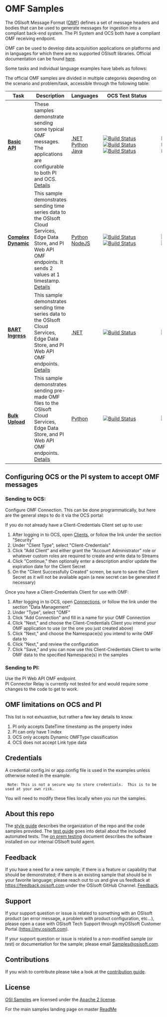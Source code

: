 # OMF Samples

The OSIsoft Message Format ([OMF](https://pisquare.osisoft.com/community/developers-club/omf)) defines a set of message headers and bodies that can be used to generate messages for ingestion into a compliant back-end system. The PI System and OCS both have a compliant OMF receiving endpoint.

OMF can be used to develop data acquisition applications on platforms and in languages for which there are no supported OSIsoft libraries. Official documentation can be found [here](https://omf-docs.readthedocs.io/en/latest/).

Some tasks and individual language examples have labels as follows:

The official OMF samples are divided in multiple categories depending on the scenario and problem/task, accessible through the following table:

| Task                                                               | Description                                                                                                                                                                                                           | Languages                                                                                                                                                                       | &nbsp;&nbsp;&nbsp;OCS&nbsp;Test&nbsp;Status&nbsp;&nbsp;&nbsp;&nbsp;&nbsp;&nbsp;&nbsp;                                                                                                                                                                                                                                                                                                                                                                                                                                                                                                                                                                                                                                                                                                                                      | &nbsp;&nbsp;&nbsp;EDS&nbsp;Test&nbsp;Status&nbsp;&nbsp;&nbsp;&nbsp;&nbsp;&nbsp;&nbsp;                                                                                                                                                                                                                                                                                                                                                                                   | &nbsp;&nbsp;&nbsp;&nbsp;PI&nbsp;Test&nbsp;Status&nbsp;&nbsp;&nbsp;&nbsp;&nbsp;&nbsp;&nbsp;                                                                                                                                                                                                                                                                                                                                                                                                                                                                                                                                                                                                                                                                                                                                                   |
| ------------------------------------------------------------------ | --------------------------------------------------------------------------------------------------------------------------------------------------------------------------------------------------------------------- | ------------------------------------------------------------------------------------------------------------------------------------------------------------------------------- | -------------------------------------------------------------------------------------------------------------------------------------------------------------------------------------------------------------------------------------------------------------------------------------------------------------------------------------------------------------------------------------------------------------------------------------------------------------------------------------------------------------------------------------------------------------------------------------------------------------------------------------------------------------------------------------------------------------------------------------------------------------------------------------------------------------------------- | ----------------------------------------------------------------------------------------------------------------------------------------------------------------------------------------------------------------------------------------------------------------------------------------------------------------------------------------------------------------------------------------------------------------------------------------------------------------------- | -------------------------------------------------------------------------------------------------------------------------------------------------------------------------------------------------------------------------------------------------------------------------------------------------------------------------------------------------------------------------------------------------------------------------------------------------------------------------------------------------------------------------------------------------------------------------------------------------------------------------------------------------------------------------------------------------------------------------------------------------------------------------------------------------------------------------------------------- |
| **<a href="basic_samples/OMF_API/">Basic API</a>**                 | These samples demonstrate sending some typical OMF messages. The applications are configurable to both PI and OCS. <a href="basic_samples/OMF_API">Details</a>                                                        | <a href="basic_samples/OMF_API/CSharp/OMF_API/">.NET</a><br /><a href="basic_samples/OMF_API/Python3/">Python</a><br /><a href="basic_samples/OMF_API/Java/omfapijava">Java</a> | [![Build Status](https://dev.azure.com/osieng/engineering/_apis/build/status/product-readiness/OMF/OMF_API_DotNet?branchName=master&jobName=Tests_OCS)](https://dev.azure.com/osieng/engineering/_build/latest?definitionId=943&branchName=master&jobName=Tests_OCS) <br /> [![Build Status](https://dev.azure.com/osieng/engineering/_apis/build/status/product-readiness/OMF/OMF_API_Python?branchName=master&jobName=Tests_OCS)](https://dev.azure.com/osieng/engineering/_build/latest?definitionId=949&branchName=master&jobName=Tests_OCS) <br /> [![Build Status](https://dev.azure.com/osieng/engineering/_apis/build/status/product-readiness/OMF/OMF_API_Java?branchName=master&jobName=Tests_OCS)](https://dev.azure.com/osieng/engineering/_build/latest?definitionId=945&branchName=master&jobName=Tests_OCS) | Not Run <br />Not Run <br />Not Run                                                                                                                                                                                                                                                                                                                                                                                                                                     | [![Build Status](https://dev.azure.com/osieng/engineering/_apis/build/status/product-readiness/OMF/OMF_API_DotNet?branchName=master&jobName=Tests_OnPrem)](https://dev.azure.com/osieng/engineering/_build/latest?definitionId=943&branchName=master&jobName=Tests_OnPrem) <br /> [![Build Status](https://dev.azure.com/osieng/engineering/_apis/build/status/product-readiness/OMF/OMF_API_Python?branchName=master&jobName=Tests_OnPrem)](https://dev.azure.com/osieng/engineering/_build/latest?definitionId=949&branchName=master&jobName=Tests_OnPrem) <br /> [![Build Status](https://dev.azure.com/osieng/engineering/_apis/build/status/product-readiness/OMF/OMF_API_Java?branchName=master&jobName=Tests_OnPrem)](https://dev.azure.com/osieng/engineering/_build/latest?definitionId=945&branchName=master&jobName=Tests_OnPrem) |
| **<a href="basic_samples/Complex_Dynamic">Complex Dynamic</a>**    | This sample demonstrates sending time series data to the OSIsoft Cloud Services, Edge Data Store, and PI Web API OMF endpoints. It sends 2 values at 1 timestamp. <a href="basic_samples/Complex_Dynamic">Details</a> | <a href="basic_samples/Complex_Dynamic/python">Python</a> <br /> <a href="basic_samples/Complex_Dynamic/NodeJS">NodeJS</a>                                                      | [![Build Status](https://dev.azure.com/osieng/engineering/_apis/build/status/product-readiness/OMF/OMF_DC_Python?branchName=python&jobName=Tests_OCS)](https://dev.azure.com/osieng/engineering/_build/latest?definitionId=1436&branchName=python) <br /> [![Build Status](https://dev.azure.com/osieng/engineering/_apis/build/status/product-readiness/OMF/OMF_DC_nodeJS?jobName=Tests_OCS)](https://dev.azure.com/osieng/engineering/_build/latest?definitionId=1507)                                                                                                                                                                                                                                                                                                                                                   | [![Build Status](https://dev.azure.com/osieng/engineering/_apis/build/status/product-readiness/OMF/OMF_DC_Python?branchName=python&jobName=Tests_EDS)](https://dev.azure.com/osieng/engineering/_build/latest?definitionId=1436&branchName=python)<br /> [![Build Status](https://dev.azure.com/osieng/engineering/_apis/build/status/product-readiness/OMF/OMF_DC_nodeJS?jobName=Tests_EDS)](https://dev.azure.com/osieng/engineering/_build/latest?definitionId=1507) | [![Build Status](https://dev.azure.com/osieng/engineering/_apis/build/status/product-readiness/OMF/OMF_DC_Python?branchName=python&jobName=Tests_OnPrem)](https://dev.azure.com/osieng/engineering/_build/latest?definitionId=1436&branchName=python)<br /> [![Build Status](https://dev.azure.com/osieng/engineering/_apis/build/status/product-readiness/OMF/OMF_DC_nodeJS?jobName=Tests_OnPrem)](https://dev.azure.com/osieng/engineering/_build/latest?definitionId=1507)                                                                                                                                                                                                                                                                                                                                                                |
| **<a href="advanced_samples/BartIngress/DotNet">BART Ingress</a>** | This sample demonstrates sending time series data to the OSIsoft Cloud Services, Edge Data Store, and PI Web API OMF endpoints. <a href="advanced_samples/BartIngress/DotNet">Details</a>                             | <a href="advanced_samples/BartIngress/DotNet">.NET</a>                                                                                                                          | [![Build Status](https://dev.azure.com/osieng/engineering/_apis/build/status/product-readiness/OMF/BartIngress_DotNet?branchName=master)](https://dev.azure.com/osieng/engineering/_build/latest?definitionId=1425&branchName=master)                                                                                                                                                                                                                                                                                                                                                                                                                                                                                                                                                                                      | [![Build Status](https://dev.azure.com/osieng/engineering/_apis/build/status/product-readiness/OMF/BartIngress_DotNet?branchName=master)](https://dev.azure.com/osieng/engineering/_build/latest?definitionId=1425&branchName=master)                                                                                                                                                                                                                                   | [![Build Status](https://dev.azure.com/osieng/engineering/_apis/build/status/product-readiness/OMF/BartIngress_DotNet?branchName=master)](https://dev.azure.com/osieng/engineering/_build/latest?definitionId=1425&branchName=master)                                                                                                                                                                                                                                                                                                                                                                                                                                                                                                                                                                                                        |
| **<a href="advanced_samples/Bulk_Upload/Python">Bulk Upload</a>**  | This sample demonstrates sending pre-made OMF files to the OSIsoft Cloud Services, Edge Data Store, and PI Web API OMF endpoints. <a href="advanced_samples/Bulk_Upload/Python">Details</a>                           | <a href="advanced_samples/Bulk_Upload/Python">Python</a>                                                                                                                        | [![Build Status](https://dev.azure.com/osieng/engineering/_apis/build/status/product-readiness/OMF/OMF_BU_Python?branchName=master&jobName=Tests_OCS)](https://dev.azure.com/osieng/engineering/_build/latest?definitionId=1679&branchName=master)                                                                                                                                                                                                                                                                                                                                                                                                                                                                                                                                                                         | [![Build Status](https://dev.azure.com/osieng/engineering/_apis/build/status/product-readiness/OMF/OMF_BU_Python?branchName=master&jobName=Tests_EDS)](https://dev.azure.com/osieng/engineering/_build/latest?definitionId=1679&branchName=master)                                                                                                                                                                                                                      | [![Build Status](https://dev.azure.com/osieng/engineering/_apis/build/status/product-readiness/OMF/OMF_BU_Python?branchName=master&jobName=Tests_OnPrem)](https://dev.azure.com/osieng/engineering/_build/latest?definitionId=1679&branchName=master)                                                                                                                                                                                                                                                                                                                                                                                                                                                                                                                                                                                        |

## Configuring OCS or the PI system to accept OMF messages

### Sending to OCS:

Configure OMF Connection. This can be done programmatically, but here are the general steps to do it via the OCS portal:

If you do not already have a Client-Credentials Client set up to use:

1. After logging in to OCS, open [Clients](https://cloud.osisoft.com/clients), or follow the link under the section "Security"
1. Under "Client Type", select "Client-Credentials"
1. Click "Add Client" and either grant the "Account Administrator" role or whatever custom roles are required to create and write data to Streams
1. Click "Continue," then optionally enter a description and/or update the expiration date for the Client Secret
1. On the "Client Successfully Created" screen, be sure to save the Client Secret as it will not be available again (a new secret can be generated if necessary)

Once you have a Client-Credentials Client for use with OMF:

1. After logging in to OCS, open [Connections](https://cloud.osisoft.com/connections), or follow the link under the section "Data Management"
1. Under "Type", select "OMF"
1. Click "Add Connection" and fill in a name for your OMF Connection
1. Click "Next," and choose the Client-Credentials Client you intend your OMF application to use (or the one you just created above)
1. Click "Next," and choose the Namespace(s) you intend to write OMF data to
1. Click "Next," and review the configuration
1. Click "Save," and you can now use this Client-Credentials Client to write OMF data to the specified Namespace(s) in the samples

### Sending to PI:

Use the PI Web API OMF endpoint.  
PI Connector Relay is currently not tested for and would require some changes to the code to get to work.

## OMF limitations on OCS and PI

This list is not exhuastive, but rather a few key details to know.

1. PI only accepts DateTime timestamp as the property index
1. PI can only have 1 index
1. OCS only accepts Dynamic OMFType classification
1. OCS does not accept Link type data

## Credentials

A credential config.ini or app.config file is used in the examples unless otherwise noted in the example.

     Note: This is not a secure way to store credentials.  This is to be used at your own risk.

You will need to modify these files locally when you run the samples.

## About this repo

The [style guide](https://github.com/osisoft/OSI-Samples/blob/master/STYLE_GUIDE.md) describes the organization of the repo and the code samples provided. The [test guide](https://github.com/osisoft/OSI-Samples/blob/master/TEST_GUIDE.md) goes into detail about the included automated tests. The [on prem testing](https://github.com/osisoft/OSI-Samples/blob/master/miscellaneous/ON_PREM_TESTING.md) document describes the software installed on our internal OSIsoft build agent.

## Feedback

If you have a need for a new sample; if there is a feature or capability that should be demonstrated; if there is an existing sample that should be in your favorite language; please reach out to us and give us feedback at https://feedback.osisoft.com under the OSIsoft GitHub Channel. [Feedback](https://feedback.osisoft.com/forums/922279-osisoft-github).

## Support

If your support question or issue is related to something with an OSIsoft product (an error message, a problem with product configuration, etc...), please open a case with OSIsoft Tech Support through myOSIsoft Customer Portal (https://my.osisoft.com).

If your support question or issue is related to a non-modified sample (or test) or documentation for the sample; please email Samples@osisoft.com.

## Contributions

If you wish to contribute please take a look at the [contribution guide](https://github.com/osisoft/OSI-Samples/blob/master/CONTRIBUTING.md).

## License

[OSI Samples](https://github.com/osisoft/OSI-Samples) are licensed under the [Apache 2 license](LICENSE).

For the main samples landing page on master [ReadMe](https://github.com/osisoft/OSI-Samples)
